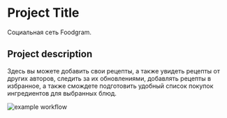 # Project Title
Социальная сеть Foodgram.

## Project description
Здесь вы можете добавить свои рецепты, а также увидеть рецепты от других авторов, следить за их обновлениями, добавлять рецепты в избранное, а также смождете подготовить удобный список покупок ингредиентов для выбранных блюд.

![example workflow](https://github.com/DonFortes/foodgram-project/actions/workflows/foodgram.yml/badge.svg)